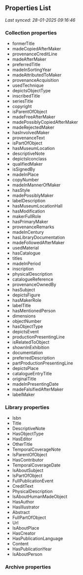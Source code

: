 ## Properties List

_Last synced: 28-01-2025 09:16:46_

### Collection properties
- formerTitle
- madeCopiedAfterMaker
- provenanceCreditLine
- madeAfterMaker
- preferredTitle
- madeInSortingYear
- madeAttributedToMaker
- provenanceAcquisition
- usedTechnique
- depictsObjectType
- inscribedTitle
- seriesTitle
- copyright
- isParentOfObject
- madeFreeAfterMaker
- madePossiblyCopiedAfterMaker
- madeRejectedMaker
- hasInvolvedMaker
- provenanceText
- isPartOfObject
- hasMuseumLocation
- descriptiveNote
- depictsIconclass
- qualifiedMaker
- isSignedBy
- madeInPlace
- copyNumber
- madeInMannerOfMaker
- hasStyle
- madePossiblyMaker
- labelDescription
- hasMuseumLocationHall
- hasModification
- makerFullRole
- hasPrimaryMaker
- provenanceRemarks
- madeInCentury
- hasLibraryDocumentation
- madeFollowedAfterMaker
- usedMaterial
- hasCatalogue
- titles
- madeInPeriod
- inscription
- physicalDescription
- catalogueReference
- provenanceOwnedBy
- hasSubject
- depictsFigure
- hasMakerRole
- labelTitle
- hasMentionedPerson
- dimensions
- objectNumber
- hasObjectType
- depictsEvent
- productionPresentingLine
- isRelatedToObject
- shownInExhibition
- documentation
- preferredDescription
- partProductionPresentingLine
- depictsPlace
- catalogueEntryTitle
- originalTitle
- madeInPresentingDate
- madeFalsifiedAfterMaker
- labelMaker
### Library properties
- Isbn
- Title
- DescriptiveNote
- HasObjectType
- HasEditor
- OtherTitle
- TemporalCoverageNote
- IsParentOfObject
- HasContributor
- TemporalCoverageDate
- IsAboutSubject
- IsPartOfObject
- FullPublicationEvent
- CreditText
- PhysicalDescription
- IsAboutHumanMadeObject
- HasAuthor
- HasIllustrator
- Abstract
- FullPartOfObject
- Url
- IsAboutPlace
- HasCreator
- HasPublicationLanguage
- Content
- HasPublicationYear
- IsAboutPerson
### Archive properties
